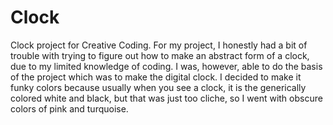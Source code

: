 # Clock
Clock project for Creative Coding. For my project, I honestly had a bit of trouble with trying to figure out how to make an abstract form of a clock, due to my limited knowledge of coding. I was, however, able to do the basis of the project which was to make the digital clock. I decided to make it funky colors because usually when you see a clock, it is the generically colored white and black, but that was just too cliche, so I went with obscure colors of pink and turquoise.
